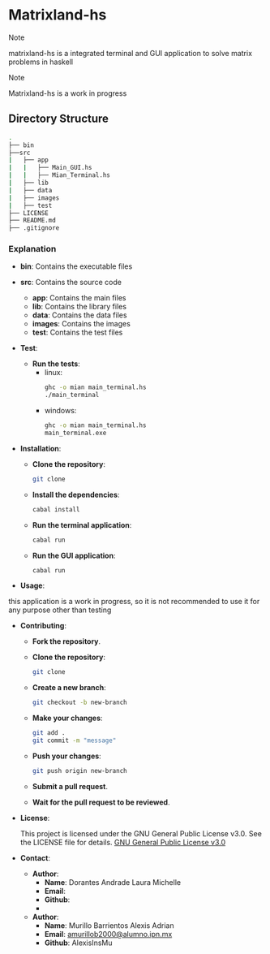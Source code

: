 # Matrixland-hs

> [!NOTE]
> matrixland-hs is a integrated terminal and GUI application to solve matrix problems in haskell

> [!NOTE]
> Matrixland-hs is a work in progress

## Directory Structure
```bash
.
├── bin
├──src
|   ├── app
|   |   ├── Main_GUI.hs
|   |   ├── Mian_Terminal.hs
|   ├── lib
|   ├── data
|   ├── images
|   ├── test
├── LICENSE
├── README.md
├── .gitignore
```
### Explanation

- **bin**: Contains the executable files
- **src**: Contains the source code
    - **app**: Contains the main files
    - **lib**: Contains the library files
    - **data**: Contains the data files
    - **images**: Contains the images
    - **test**: Contains the test files

- **Test**:
    - **Run the tests**:
      - linux:
        ```bash
        ghc -o mian main_terminal.hs
        ./main_terminal
          ```
      - windows:
        ```bash
        ghc -o mian main_terminal.hs
        main_terminal.exe
        ```


- **Installation**: 

    - **Clone the repository**:
        ```bash
        git clone
        ```

    - **Install the dependencies**:
        ```bash
        cabal install
        ```
    
    - **Run the terminal application**:
        ```bash
        cabal run
        ```

    - **Run the GUI application**:
        ```bash
        cabal run
        ```

     
- **Usage**: 

this application is a work in progress, so it is not recommended to use it for any purpose other than testing

- **Contributing**: 

    - **Fork the repository**.

    - **Clone the repository**:
        ```bash
        git clone
        ```

    - **Create a new branch**:
        ```bash
        git checkout -b new-branch
        ```

    - **Make your changes**:
        ```bash
        git add .
        git commit -m "message"
        ```

    - **Push your changes**:
        ```bash
        git push origin new-branch
        ```

    - **Submit a pull request**.
    - **Wait for the pull request to be reviewed**.

- **License**: 

    This project is licensed under the GNU General Public License v3.0. See the LICENSE file for details.
    [GNU General Public License v3.0](https://www.gnu.org/licenses/gpl-3.0.html)

- **Contact**: 

    - **Author**:
      - **Name**: Dorantes Andrade Laura Michelle
      - **Email**:
      - **Github**: 
      - 
    - **Author**: 
      - **Name**: Murillo Barrientos Alexis Adrian
      - **Email**: amurillob2000@alumno.ipn.mx
      - **Github**: AlexisInsMu





